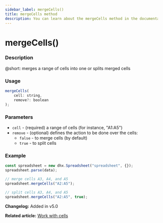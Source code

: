 ```yaml
---
sidebar_label: mergeCells()
title: mergeCells method
description: You can learn about the mergeCells method in the documentation of the DHTMLX JavaScript Spreadsheet library. Browse developer guides and API reference, try out code examples and live demos, and download a free 30-day evaluation version of DHTMLX Spreadsheet.
---
```


# mergeCells()

### Description

@short: merges a range of cells into one or splits merged cells

### Usage

~~~jsx
mergeCells( 
    cell: string,
    remove?: boolean
);
~~~

### Parameters

- `cell` - (required) a range of cells (for instance, "A1:A5")
- `remove` - (optional) defines the action to be done over the cells:
    - `false` - to merge cells (by default)
    - `true` - to split cells

### Example

~~~jsx {5,8}
const spreadsheet = new dhx.Spreadsheet("spreadsheet", {});
spreadsheet.parse(data);

// merge cells A3, A4, and A5
spreadsheet.mergeCells("A2:A5");

// split cells A3, A4, and A5
spreadsheet.mergeCells("A2:A5", true);
~~~

**Changelog:** Added in v5.0

**Related article:** [Work with cells](working_with_cells.md#merging-cells)